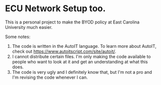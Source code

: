 # ECU Network Setup too.
This is a personal project to make the BYOD policy at East Carolina University much easier.

Some notes:

1. The code is written in the AutoIT language. To learn more about AutoIT, check out https://www.autoitscript.com/site/autoit/.
2. I cannot distribute certain files. I'm only making the code available to people who want to look at it and get an understanding at what this does.
3. The code is very ugly and I definitely know that, but I'm not a pro and I'm revising the code whenever I can.

